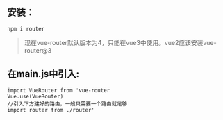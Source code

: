 ## 安装：
`npm i router`
>现在vue-router默认版本为4，只能在vue3中使用。vue2应该安装vue-router@3

## 在main.js中引入:
    import VueRouter from 'vue-router
    Vue.use(VueRouter)  
    //引入下方建好的路由，一般只需要一个路由就足够  
    import router from ./router'
